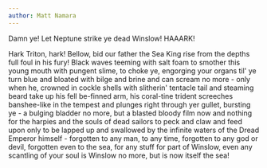 ```yaml
---
author: Matt Namara
---
```

Damn ye! Let Neptune strike ye dead Winslow! HAAARK!


Hark Triton, hark! Bellow, bid our father the Sea King rise from the depths full foul in his fury! Black waves teeming with salt foam to smother this young mouth with pungent slime, to choke ye, engorging your organs til' ye turn blue and bloated with bilge and brine and can scream no more - only when he, crowned in cockle shells with slitherin' tentacle tail and steaming beard take up his fell be-finned arm, his coral-tine trident screeches banshee-like in the tempest and plunges right through yer gullet, bursting ye - a bulging bladder no more, but a blasted bloody film now and nothing for the harpies and the souls of dead sailors to peck and claw and feed upon only to be lapped up and swallowed by the infinite waters of the Dread Emperor himself - forgotten to any man, to any time, forgotten to any god or devil, forgotten even to the sea, for any stuff for part of Winslow, even any scantling of your soul is Winslow no more, but is now itself the sea!
